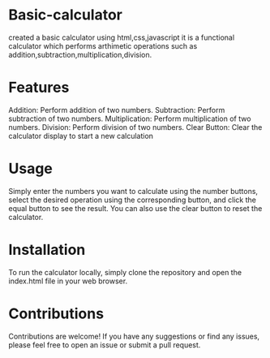 # Basic-calculator
created a basic calculator using html,css,javascript
it is a functional calculator which performs arthimetic operations such as addition,subtraction,multiplication,division.

# Features
Addition: Perform addition of two numbers.
Subtraction: Perform subtraction of two numbers.
Multiplication: Perform multiplication of two numbers.
Division: Perform division of two numbers.
Clear Button: Clear the calculator display to start a new calculation

# Usage
Simply enter the numbers you want to calculate using the number buttons, 
select the desired operation using the corresponding button, 
and click the equal button to see the result. 
You can also use the clear button to reset the calculator.

# Installation
To run the calculator locally, simply clone the repository and open the index.html file in your web browser.

# Contributions
Contributions are welcome! If you have any suggestions or find any issues, please feel free to open an issue or submit a pull request.
